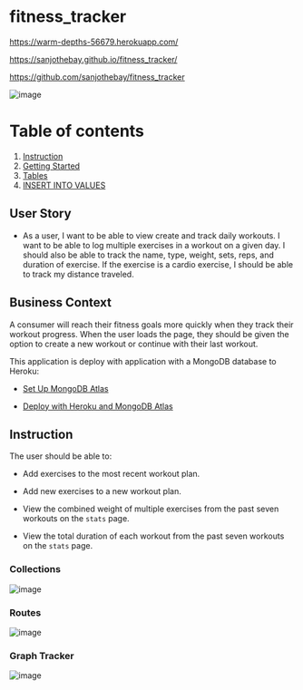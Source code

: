 # fitness_tracker

https://warm-depths-56679.herokuapp.com/

https://sanjothebay.github.io/fitness_tracker/

https://github.com/sanjothebay/fitness_tracker


![image](https://user-images.githubusercontent.com/67298961/108020926-1c6b8580-6fe3-11eb-80e1-5866e67a1d09.png)

# Table of contents

1. [Instruction](#Instruction)
2. [Getting Started](#Getting_Started)
3. [Tables](#Tables)
4. [INSERT INTO VALUES](#INSERT_INTO_VALUES)


## User Story

* As a user, I want to be able to view create and track daily workouts. I want to be able to log multiple exercises in a workout on a given day. 
I should also be able to track the name, type, weight, sets, reps, and duration of exercise. If the exercise is a cardio exercise, I should be able to track my distance traveled.

## Business Context

A consumer will reach their fitness goals more quickly when they track their workout progress.
When the user loads the page, they should be given the option to create a new workout or continue with their last workout.
  
  
This application is deploy with  application with a MongoDB database to Heroku: 

  * [Set Up MongoDB Atlas](../04-Important/MongoAtlas-Setup.md)

  * [Deploy with Heroku and MongoDB Atlas](../04-Important/MongoAtlas-Deploy.md)



## Instruction <a name="Instruction"></a>

The user should be able to:

  * Add exercises to the most recent workout plan.

  * Add new exercises to a new workout plan.

  * View the combined weight of multiple exercises from the past seven workouts on the `stats` page.

  * View the total duration of each workout from the past seven workouts on the `stats` page.
  
  
  ### Collections
  ![image](https://user-images.githubusercontent.com/67298961/108021493-4b362b80-6fe4-11eb-895b-aaaee3873d00.png)
  
  
  ### Routes
  ![image](https://user-images.githubusercontent.com/67298961/108021621-89cbe600-6fe4-11eb-9fad-e395c3ac9ec5.png)
  
  ### Graph Tracker
  ![image](https://user-images.githubusercontent.com/67298961/108021919-1d9db200-6fe5-11eb-85b6-fb3920337196.png)
  
  
  
  
  
  
